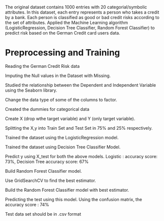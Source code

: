 The original dataset contains 1000 entries with 20 categorial/symbolic attributes. In this dataset, each entry represents a person who takes a credit by a bank. Each person is classified as good or bad credit risks according to the set of attributes. Applied the Machine Learning algorithm (LogisticRegression, Decision Tree Classifier, Random Forest Classifier) to predict risk based on the German Credit card users data.

# Preprocessing and Training
Reading the German Credit Risk data

Imputing the Null values in the Dataset with Missing.

Studied the relationship between the Dependent and Independent Variable using the Seaborn library.

Change the data type of some of the columns to factor.

Created the dummies for categorical data

Create X (drop wthe target variable) and Y (only target variable).

Splitting the X,y into Train Set and Test Set in 75% and 25% respectively.

Trained the dataset using the LogisticRegression model.

Trained the dataset using Decision Tree Classifier Model.

Predict y using X_test for both the above models. Logistic : accuracy score: 73%, Decision Tree accuracy score: 67%

Build Random Forest Classifier model.

Use GridSearchCV to find the best estimator.

Build the Random Forest Classifier model with best estimator.

Predicting the test using this model. Using the confusion matrix, the accuracy score : 74%

Test data set should be in .csv format
